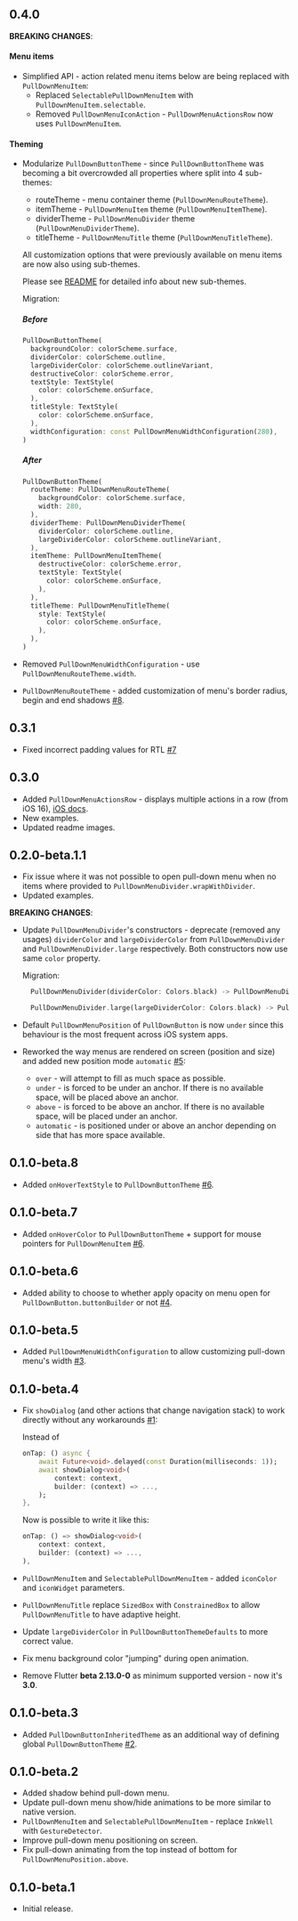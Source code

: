 ## 0.4.0

**BREAKING CHANGES**:

#### Menu items

- Simplified API - action related menu items below are being replaced with `PullDownMenuItem`:
  - Replaced `SelectablePullDownMenuItem` with `PullDownMenuItem.selectable`.
  - Removed `PullDownMenuIconAction` - `PullDownMenuActionsRow` now uses `PullDownMenuItem`.

#### Theming

- Modularize `PullDownButtonTheme` - since `PullDownButtonTheme` was becoming a bit overcrowded all properties where split into 4 sub-themes:

  - routeTheme - menu container theme (`PullDownMenuRouteTheme`).
  - itemTheme - `PullDownMenuItem` theme (`PullDownMenuItemTheme`).
  - dividerTheme - `PullDownMenuDivider` theme (`PullDownMenuDividerTheme`).
  - titleTheme - `PullDownMenuTitle` theme (`PullDownMenuTitleTheme`).

  All customization options that were previously available on menu items are now also using sub-themes.

  Please see [README](README.md#theming) for detailed info about new sub-themes.

  Migration:

  ##### Before

  ```dart
  PullDownButtonTheme(
    backgroundColor: colorScheme.surface,
    dividerColor: colorScheme.outline,
    largeDividerColor: colorScheme.outlineVariant,
    destructiveColor: colorScheme.error,
    textStyle: TextStyle(
      color: colorScheme.onSurface,
    ),
    titleStyle: TextStyle(
      color: colorScheme.onSurface,
    ),
    widthConfiguration: const PullDownMenuWidthConfiguration(280),
  )
  ```

  ##### After

  ```dart
  PullDownButtonTheme(
    routeTheme: PullDownMenuRouteTheme(
      backgroundColor: colorScheme.surface,
      width: 280,
    ),
    dividerTheme: PullDownMenuDividerTheme(
      dividerColor: colorScheme.outline,
      largeDividerColor: colorScheme.outlineVariant,
    ),
    itemTheme: PullDownMenuItemTheme(
      destructiveColor: colorScheme.error,
      textStyle: TextStyle(
        color: colorScheme.onSurface,
      ),
    ),
    titleTheme: PullDownMenuTitleTheme(
      style: TextStyle(
        color: colorScheme.onSurface,
      ),
    ),
  )
  ```

- Removed `PullDownMenuWidthConfiguration` - use `PullDownMenuRouteTheme.width`.
- `PullDownMenuRouteTheme` - added customization of menu's border radius, begin and end shadows [#8](https://github.com/notDmDrl/pull_down_button/issues/8).

## 0.3.1

- Fixed incorrect padding values for RTL [#7](https://github.com/notDmDrl/pull_down_button/issues/7)

## 0.3.0

- Added `PullDownMenuActionsRow` - displays multiple actions in a row (from iOS 16),
  [iOS docs](https://developer.apple.com/documentation/uikit/uimenu/4013313-preferredelementsize).
- New examples.
- Updated readme images.

## 0.2.0-beta.1.1

- Fix issue where it was not possible to open pull-down menu when no items where provided to `PullDownMenuDivider.wrapWithDivider`.
- Updated examples.

**BREAKING CHANGES**:

- Update `PullDownMenuDivider`'s constructors - deprecate (removed any usages) `dividerColor` and `largeDividerColor` from `PullDownMenuDivider` and `PullDownMenuDivider.large` respectively. Both constructors now use same `color` property.

  Migration:

  ```dart
    PullDownMenuDivider(dividerColor: Colors.black) -> PullDownMenuDivider(color: Colors.black)

    PullDownMenuDivider.large(largeDividerColor: Colors.black) -> PullDownMenuDivider.large(color: Colors.black)
  ```

- Default `PullDownMenuPosition` of `PullDownButton` is now `under` since this behaviour is the most frequent across iOS system apps.
- Reworked the way menus are rendered on screen (position and size) and added new position mode `automatic` [#5](https://github.com/notDmDrl/pull_down_button/issues/5):
  - `over` - will attempt to fill as much space as possible.
  - `under` - is forced to be under an anchor. If there is no available space, will be placed above an anchor.
  - `above` - is forced to be above an anchor. If there is no available space, will be placed under an anchor.
  - `automatic` - is positioned under or above an anchor depending on side that has more space available.

## 0.1.0-beta.8

- Added `onHoverTextStyle` to `PullDownButtonTheme`
  [#6](https://github.com/notDmDrl/pull_down_button/issues/6).

## 0.1.0-beta.7

- Added `onHoverColor` to `PullDownButtonTheme` + support for mouse pointers for `PullDownMenuItem`
  [#6](https://github.com/notDmDrl/pull_down_button/issues/6).

## 0.1.0-beta.6

- Added ability to choose to whether apply opacity on menu open for `PullDownButton.buttonBuilder` or not
  [#4](https://github.com/notDmDrl/pull_down_button/issues/4).

## 0.1.0-beta.5

- Added `PullDownMenuWidthConfiguration` to allow customizing pull-down menu's width
  [#3](https://github.com/notDmDrl/pull_down_button/issues/3).

## 0.1.0-beta.4

- Fix `showDialog` (and other actions that change navigation stack) to work directly without any workarounds
  [#1](https://github.com/notDmDrl/pull_down_button/issues/1):

  Instead of

  ```dart
  onTap: () async {
      await Future<void>.delayed(const Duration(milliseconds: 1));
      await showDialog<void>(
          context: context,
          builder: (context) => ...,
      );
  },
  ```

  Now is possible to write it like this:

  ```dart
  onTap: () => showDialog<void>(
      context: context,
      builder: (context) => ...,
  ),
  ```

- `PullDownMenuItem` and `SelectablePullDownMenuItem` - added `iconColor` and `iconWidget` parameters.
- `PullDownMenuTitle` replace `SizedBox` with `ConstrainedBox` to allow `PullDownMenuTitle` to have adaptive height.
- Update `largeDividerColor` in `PullDownButtonThemeDefaults` to more correct value.
- Fix menu background color "jumping" during open animation.
- Remove Flutter **beta 2.13.0-0** as minimum supported version - now it's **3.0**.

## 0.1.0-beta.3

- Added `PullDownButtonInheritedTheme` as an additional way of defining global `PullDownButtonTheme`
  [#2](https://github.com/notDmDrl/pull_down_button/issues/2).

## 0.1.0-beta.2

- Added shadow behind pull-down menu.
- Update pull-down menu show/hide animations to be more similar to native version.
- `PullDownMenuItem` and `SelectablePullDownMenuItem` - replace `InkWell` with `GestureDetector`.
- Improve pull-down menu positioning on screen.
- Fix pull-down animating from the top instead of bottom for `PullDownMenuPosition.above`.

## 0.1.0-beta.1

- Initial release.
